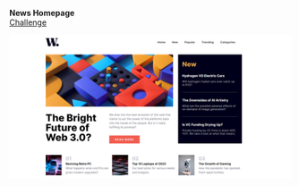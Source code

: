 **News Homepage**
<br/>
[Challenge](https://www.frontendmentor.io/challenges/news-homepage-H6SWTa1MFl)

![Design preview for the News homepage coding challenge](preview.png)
